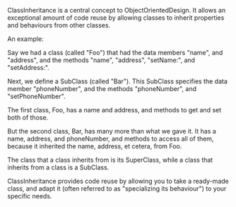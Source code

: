 

ClassInheritance is a central concept to ObjectOrientedDesign. It allows an exceptional amount of code reuse by allowing classes to inherit properties and behaviours from other classes.

An example:

Say we had a class (called "Foo") that had the data members "name", and "address", and the methods "name", "address", "setName:", and "setAddress:".

Next, we define a SubClass (called "Bar"). This SubClass specifies the data member "phoneNumber", and the methods "phoneNumber", and "setPhoneNumber".

The first class, Foo, has a name and address, and methods to get and set both of those.

But the second class, Bar, has many more than what we gave it. It has a name, address, and phoneNumber, and methods to access all of them, because it inherited the name, address, et cetera, from Foo.

The class that a class inherits from is its SuperClass, while a class that inherits from a class is a SubClass.

ClassInheritance provides code reuse by allowing you to take a ready-made class, and adapt it (often referred to as "specializing its behaviour") to your specific needs.
